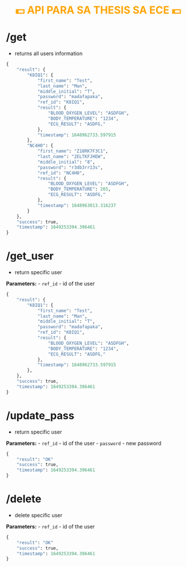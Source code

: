# <center style="color:orange">💵 **API PARA SA THESIS SA ECE** 💵</center>


# /get
- returns all users information

```python
{
    "result": {
        "K8IQ1": {
            "first_name": "Test",
            "last_name": "Man",
            "middle_initial": "T",
            "password": "madafapaka",
            "ref_id": "K8IQ1",
            "result": {
                "BLOOD_OXYGEN_LEVEL": "ASDFGH",
                "BODY_TEMPERATURE": "1234",
                "ECG_RESULT": "ASDFG,"
            },
            "timestamp": 1648962733.597915
        },
        "NC4H0": {
            "first_name": "Z18RK7F3C1",
            "last_name": "2ELTKFJHEW",
            "middle_initial": "8",
            "password": "r3db3rr13s",
            "ref_id": "NC4H0",
            "result": {
                "BLOOD_OXYGEN_LEVEL": "ASDFGH",
                "BODY_TEMPERATURE": 265,
                "ECG_RESULT": "ASDFG,"
            },
            "timestamp": 1648963013.316237
        }
    },
    "success": true,
    "timestamp": 1649253394.396461
}
```

# /get_user
- return specific user

**Parameters:**
    - `ref_id` - id of the user 

```python
{
    "result": {
        "K8IQ1": {
            "first_name": "Test",
            "last_name": "Man",
            "middle_initial": "T",
            "password": "madafapaka",
            "ref_id": "K8IQ1",
            "result": {
                "BLOOD_OXYGEN_LEVEL": "ASDFGH",
                "BODY_TEMPERATURE": "1234",
                "ECG_RESULT": "ASDFG,"
            },
            "timestamp": 1648962733.597915
        },
    },
    "success": true,
    "timestamp": 1649253394.396461
}
```

# /update_pass
- return specific user

**Parameters:**
    - `ref_id` - id of the user 
    - `password` - new password

```python
{
    "result": "OK"
    "success": true,
    "timestamp": 1649253394.396461
}
```

# /delete
- delete specific user

**Parameters:**
    - `ref_id` - id of the user 

```python
{
    "result": "OK"
    "success": true,
    "timestamp": 1649253394.396461
}
```

